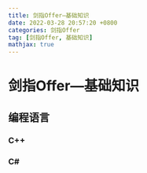 ```yaml
---
title: 剑指Offer—基础知识
date: 2022-03-28 20:57:20 +0800
categories: 剑指Offer
tag: [剑指Offer, 基础知识]
mathjax: true
---
```


# 剑指Offer—基础知识
## 编程语言
### C++
#### 


### C#